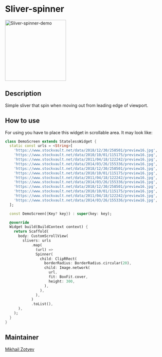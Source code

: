 # Sliver-spinner

<img src="https://i.ibb.co/CzMg8Wh/sliver-spinner.gif" width="200" alt="Sliver-spinner-demo">

## Description

Simple sliver that spin when moving out from leading edge of viewport.

## How to use

For using you have to place this widget in scrollable area. It may look like:

```dart
class DemoScreen extends StatelessWidget {
  static const urls = <String>[
    'https://www.stockvault.net/data/2018/12/30/258501/preview16.jpg',
    'https://www.stockvault.net/data/2010/10/01/115175/preview16.jpg',
    'https://www.stockvault.net/data/2011/04/18/122242/preview16.jpg',
    'https://www.stockvault.net/data/2014/03/26/155336/preview16.jpg',
    'https://www.stockvault.net/data/2018/12/30/258501/preview16.jpg',
    'https://www.stockvault.net/data/2010/10/01/115175/preview16.jpg',
    'https://www.stockvault.net/data/2011/04/18/122242/preview16.jpg',
    'https://www.stockvault.net/data/2014/03/26/155336/preview16.jpg',
    'https://www.stockvault.net/data/2018/12/30/258501/preview16.jpg',
    'https://www.stockvault.net/data/2010/10/01/115175/preview16.jpg',
    'https://www.stockvault.net/data/2011/04/18/122242/preview16.jpg',
    'https://www.stockvault.net/data/2014/03/26/155336/preview16.jpg',
  ];

  const DemoScreen({Key? key}) : super(key: key);

  @override
  Widget build(BuildContext context) {
    return Scaffold(
      body: CustomScrollView(
        slivers: urls
            .map(
              (url) =>
              Spinner(
                child: ClipRRect(
                  borderRadius: BorderRadius.circular(20),
                  child: Image.network(
                    url,
                    fit: BoxFit.cover,
                    height: 300,
                  ),
                ),
              ),
            )
            .toList(),
      ),
    );
  }
}
```

## Maintainer

[Mikhail Zotyev](https://github.com/MbIXjkee)
